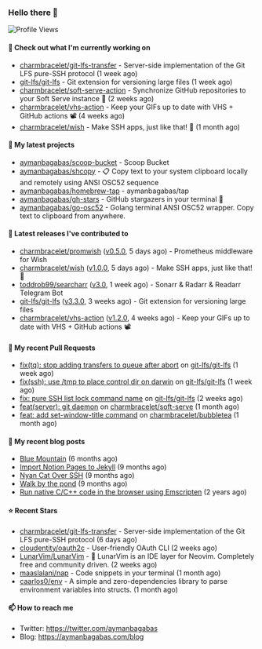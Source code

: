 ### Hello there 👋

![Profile Views](https://komarev.com/ghpvc/?username=aymanbagabas&label=PROFILE+VIEWS)

#### 👷 Check out what I'm currently working on

- [charmbracelet/git-lfs-transfer](https://github.com/charmbracelet/git-lfs-transfer) - Server-side implementation of the Git LFS pure-SSH protocol (1 week ago)
- [git-lfs/git-lfs](https://github.com/git-lfs/git-lfs) - Git extension for versioning large files (1 week ago)
- [charmbracelet/soft-serve-action](https://github.com/charmbracelet/soft-serve-action) - Synchronize GitHub repositories to your Soft Serve instance 🍦 (2 weeks ago)
- [charmbracelet/vhs-action](https://github.com/charmbracelet/vhs-action) - Keep your GIFs up to date with VHS &#43; GitHub actions 📽️ (4 weeks ago)
- [charmbracelet/wish](https://github.com/charmbracelet/wish) - Make SSH apps, just like that! 💫 (1 month ago)

#### 🌱 My latest projects

- [aymanbagabas/scoop-bucket](https://github.com/aymanbagabas/scoop-bucket) - Scoop Bucket
- [aymanbagabas/shcopy](https://github.com/aymanbagabas/shcopy) - 📋 Copy text to your system clipboard locally and remotely using ANSI OSC52 sequence
- [aymanbagabas/homebrew-tap](https://github.com/aymanbagabas/homebrew-tap) - aymanbagabas/tap
- [aymanbagabas/gh-stars](https://github.com/aymanbagabas/gh-stars) - GitHub stargazers in your terminal 🌟
- [aymanbagabas/go-osc52](https://github.com/aymanbagabas/go-osc52) - Golang terminal ANSI OSC52 wrapper. Copy text to clipboard from anywhere.

#### 🔭 Latest releases I've contributed to

- [charmbracelet/promwish](https://github.com/charmbracelet/promwish) ([v0.5.0](https://github.com/charmbracelet/promwish/releases/tag/v0.5.0), 5 days ago) - Prometheus middleware for Wish
- [charmbracelet/wish](https://github.com/charmbracelet/wish) ([v1.0.0](https://github.com/charmbracelet/wish/releases/tag/v1.0.0), 5 days ago) - Make SSH apps, just like that! 💫
- [toddrob99/searcharr](https://github.com/toddrob99/searcharr) ([v3.0](https://github.com/toddrob99/searcharr/releases/tag/v3.0), 1 week ago) - Sonarr &amp; Radarr &amp; Readarr Telegram Bot
- [git-lfs/git-lfs](https://github.com/git-lfs/git-lfs) ([v3.3.0](https://github.com/git-lfs/git-lfs/releases/tag/v3.3.0), 3 weeks ago) - Git extension for versioning large files
- [charmbracelet/vhs-action](https://github.com/charmbracelet/vhs-action) ([v1.2.0](https://github.com/charmbracelet/vhs-action/releases/tag/v1.2.0), 4 weeks ago) - Keep your GIFs up to date with VHS &#43; GitHub actions 📽️

#### 🔨 My recent Pull Requests

- [fix(tq): stop adding transfers to queue after abort](https://github.com/git-lfs/git-lfs/pull/5230) on [git-lfs/git-lfs](https://github.com/git-lfs/git-lfs) (1 week ago)
- [fix(ssh): use /tmp to place control dir on darwin](https://github.com/git-lfs/git-lfs/pull/5223) on [git-lfs/git-lfs](https://github.com/git-lfs/git-lfs) (1 week ago)
- [fix: pure SSH list lock command name](https://github.com/git-lfs/git-lfs/pull/5219) on [git-lfs/git-lfs](https://github.com/git-lfs/git-lfs) (2 weeks ago)
- [feat(server): git daemon](https://github.com/charmbracelet/soft-serve/pull/196) on [charmbracelet/soft-serve](https://github.com/charmbracelet/soft-serve) (1 month ago)
- [feat: add set-window-title command](https://github.com/charmbracelet/bubbletea/pull/611) on [charmbracelet/bubbletea](https://github.com/charmbracelet/bubbletea) (1 month ago)

#### 📜 My recent blog posts

- [Blue Mountain](https://aymanbagabas.com/blog/2022/06/02/blue-mountain.html) (6 months ago)
- [Import Notion Pages to Jekyll](https://aymanbagabas.com/blog/2022/03/29/import-notion-pages-to-jekyll.html) (9 months ago)
- [Nyan Cat Over SSH](https://aymanbagabas.com/blog/2022/03/25/nyan-cat-over-ssh.html) (9 months ago)
- [Walk by the pond](https://aymanbagabas.com/blog/2022/03/10/walk-by-the-pond.html) (9 months ago)
- [Run native C/C&#43;&#43; code in the browser using Emscripten](https://aymanbagabas.com/blog/2020/11/18/run-native-c-c&#43;&#43;-code-in-the-browser-using-emscripten.html) (2 years ago)

#### ⭐ Recent Stars

- [charmbracelet/git-lfs-transfer](https://github.com/charmbracelet/git-lfs-transfer) - Server-side implementation of the Git LFS pure-SSH protocol (6 days ago)
- [cloudentity/oauth2c](https://github.com/cloudentity/oauth2c) - User-friendly OAuth CLI (2 weeks ago)
- [LunarVim/LunarVim](https://github.com/LunarVim/LunarVim) - 🌙 LunarVim is an IDE layer for Neovim. Completely free and community driven. (2 weeks ago)
- [maaslalani/nap](https://github.com/maaslalani/nap) - Code snippets in your terminal (1 month ago)
- [caarlos0/env](https://github.com/caarlos0/env) - A simple and zero-dependencies library to parse environment variables into structs. (1 month ago)

#### 📫 How to reach me

- Twitter: https://twitter.com/aymanbagabas
- Blog: https://aymanbagabas.com/blog
